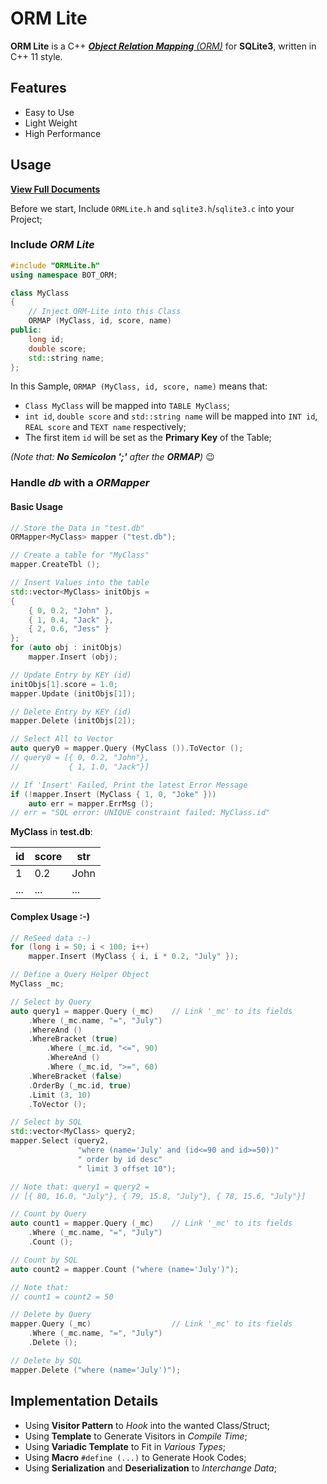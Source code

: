# ORM Lite

**ORM Lite** is a C++ [_**Object Relation Mapping** (ORM)_](https://en.wikipedia.org/wiki/Object-relational_mapping) for **SQLite3**,
written in C++ 11 style.

## Features

- Easy to Use
- Light Weight
- High Performance

## Usage

[**View Full Documents**](https://github.com/BOT-Man-JL/ORM-Lite/tree/master/docs/doc.md)

Before we start,
Include `ORMLite.h` and `sqlite3.h`/`sqlite3.c` into your Project;

### Include *ORM Lite*

``` C++
#include "ORMLite.h"
using namespace BOT_ORM;

class MyClass
{
    // Inject ORM-Lite into this Class
    ORMAP (MyClass, id, score, name)
public:
    long id;
    double score;
    std::string name;
};
```

In this Sample, `ORMAP (MyClass, id, score, name)` means that:
- `Class MyClass` will be mapped into `TABLE MyClass`;
- `int id`, `double score` and `std::string name` will be mapped
  into `INT id`, `REAL score` and `TEXT name` respectively;
- The first item `id` will be set as the **Primary Key** of the Table;

_(Note that: **No Semicolon ';'** after the **ORMAP**)_ :wink:

### Handle *db* with a *ORMapper*

#### Basic Usage

``` C++
// Store the Data in "test.db"
ORMapper<MyClass> mapper ("test.db");

// Create a table for "MyClass"
mapper.CreateTbl ();

// Insert Values into the table
std::vector<MyClass> initObjs =
{
    { 0, 0.2, "John" },
    { 1, 0.4, "Jack" },
    { 2, 0.6, "Jess" }
};
for (auto obj : initObjs)
    mapper.Insert (obj);

// Update Entry by KEY (id)
initObjs[1].score = 1.0;
mapper.Update (initObjs[1]);

// Delete Entry by KEY (id)
mapper.Delete (initObjs[2]);

// Select All to Vector
auto query0 = mapper.Query (MyClass ()).ToVector ();
// query0 = [{ 0, 0.2, "John"},
//           { 1, 1.0, "Jack"}]

// If 'Insert' Failed, Print the latest Error Message
if (!mapper.Insert (MyClass { 1, 0, "Joke" }))
    auto err = mapper.ErrMsg ();
// err = "SQL error: UNIQUE constraint failed: MyClass.id"
```

**MyClass** in **test.db**:

| id| score|  str|
|---|-----|-----|
|  1|  0.2| John|
|...|  ...|  ...|

#### Complex Usage :-)

``` C++
// ReSeed data :-)
for (long i = 50; i < 100; i++)
    mapper.Insert (MyClass { i, i * 0.2, "July" });

// Define a Query Helper Object
MyClass _mc;

// Select by Query
auto query1 = mapper.Query (_mc)    // Link '_mc' to its fields
    .Where (_mc.name, "=", "July")
    .WhereAnd ()
    .WhereBracket (true)
        .Where (_mc.id, "<=", 90)
        .WhereAnd ()
        .Where (_mc.id, ">=", 60)
    .WhereBracket (false)
    .OrderBy (_mc.id, true)
    .Limit (3, 10)
    .ToVector ();

// Select by SQL
std::vector<MyClass> query2;
mapper.Select (query2,
               "where (name='July' and (id<=90 and id>=50))"
               " order by id desc"
               " limit 3 offset 10");

// Note that: query1 = query2 =
// [{ 80, 16.0, "July"}, { 79, 15.8, "July"}, { 78, 15.6, "July"}]

// Count by Query
auto count1 = mapper.Query (_mc)    // Link '_mc' to its fields
    .Where (_mc.name, "=", "July")
    .Count ();

// Count by SQL
auto count2 = mapper.Count ("where (name='July')");

// Note that:
// count1 = count2 = 50

// Delete by Query
mapper.Query (_mc)                  // Link '_mc' to its fields
    .Where (_mc.name, "=", "July")
    .Delete ();

// Delete by SQL
mapper.Delete ("where (name='July')");
```

## Implementation Details

- Using **Visitor Pattern** to *Hook* into the wanted Class/Struct;
- Using **Template** to Generate Visitors in *Compile Time*;
- Using **Variadic Template** to Fit in *Various Types*;
- Using **Macro** `#define (...)` to Generate Hook Codes;
- Using **Serialization** and **Deserialization** to *Interchange Data*;
